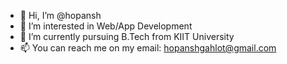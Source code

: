 - 👋 Hi, I’m @hopansh
- 👀 I’m interested in Web/App Development
- 🌱 I’m currently pursuing B.Tech from KIIT University
- 📫 You can reach me on my email: hopanshgahlot@gmail.com

<!---
hopansh/hopansh is a ✨ special ✨ repository because its `README.md` (this file) appears on your GitHub profile.
You can click the Preview link to take a look at your changes.
--->
